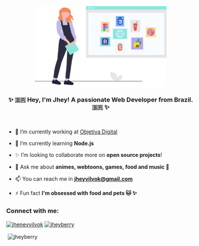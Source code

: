 
<div align="center">
<img src="group.png" alt="Jhey" width="70%" align="center"/>
</div>
<h3 align="center">✨ 🇧🇷  Hey, I'm Jhey! A passionate Web Developer from Brazil. 🇧🇷 ✨ </h3>

</br>

- 🔭 I’m currently working at [Objetiva Digital](http://novo.objetiva.digital/)

- 🌱 I’m currently learning **Node.js**

- ✨ I’m looking to collaborate more on **open source projects**!

- 💬 Ask me about **animes, webtoons, games, food and music 🖤**

- 📫 You can reach me in **jheyvilvok@gmail.com**

- ⚡ Fun fact **I'm obsessed with food and pets 🐱 ✨**


<p align="left">
<h3 align="left">Connect with me:</h3>
<a href="https://linkedin.com/in/jheneyvilvok" target="blank"><img align="center" src="https://www.flaticon.com/svg/static/icons/svg/1409/1409945.svg" alt="jheneyvilvok" height="30" width="40" /></a>
<a href="https://instagram.com/jheyberry" target="blank"><img align="center" src="https://www.flaticon.com/svg/static/icons/svg/1409/1409946.svg" alt="jheyberry" height="30" width="40" /></a>
</p>

<p>&nbsp;<img align="center" src="https://github-readme-stats.vercel.app/api?username=jheyberry&show_icons=true" alt="jheyberry" /></p>
